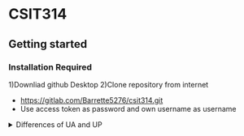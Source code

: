 # CSIT314 

## Getting started

### Installation Required
1)Downliad github Desktop
2)Clone repository from internet
 - https://gitlab.com/Barrette5276/csit314.git
 - Use access token as password and own username as username

<details><summary>Differences of UA and UP</summary>
- USER ACCOUNT

1. username
2. id
3. address
4. password

- USER PROFILE [ category of profile]

dropdown list
1. user admin
2. home owner
3. cleaner
4. platform management
</details>
